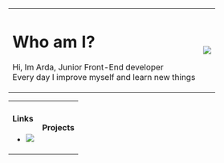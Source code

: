 <table>
  <tr>
    <td>
      <h1>Who am I?</h1>
      <p>
       Hi, Im Arda, Junior Front-End developer<br>
       Every day I improve myself and learn new things
      </p>
    </td>
    <td>
      <img src="https://github-readme-stats.vercel.app/api?username=ardasarico&&show_icons=true&theme=radical">
    </td>
  </tr>
</table>
<table>
  <tr>
    <td>
      <h4>Links</h4>
      <ul>
        <li>
          <a href="https://instagram.com/ardasarico"><img src="https://img.shields.io/badge/hyperledger-2F3134?style=for-the-badge&logo=hyperledger&logoColor=white"></a>
        </li>
      </ul>
    </td>
    <td>
      <h4>Projects</h4>
    </td>
  </tr>
</table>
